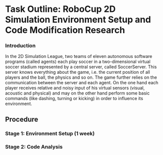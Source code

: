 # **Task Outline: RoboCup 2D Simulation Environment Setup and Code Modification Research**

### Introduction

In the 2D Simulation League, two teams of eleven autonomous software programs (called agents) each play soccer in a two-dimensional virtual soccer stadium represented by a central server, called SoccerServer. This server knows everything about the game, i.e. the current position of all players and the ball, the physics and so on. The game further relies on the communication between the server and each agent. On the one hand each player receives relative and noisy input of his virtual sensors (visual, acoustic and physical) and may on the other hand perform some basic commands (like dashing, turning or kicking) in order to influence its environment.

## Procedure

### Stage 1: **Environment Setup (1 week)**

### **Stage 2: Code Analysis**